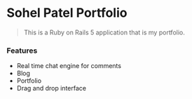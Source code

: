 # Sohel Patel Portfolio

> This is a Ruby on Rails 5 application that is my portfolio.

### Features

- Real time chat engine for comments
- Blog
- Portfolio
- Drag and drop interface

